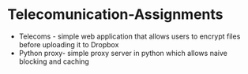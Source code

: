 # Telecomunication-Assignments
* Telecoms - simple web application that allows users to encrypt files before uploading it to Dropbox 
* Python proxy- simple proxy server in python which allows naive blocking and caching
